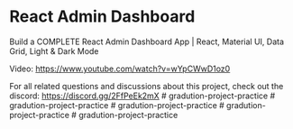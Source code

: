 # React Admin Dashboard

Build a COMPLETE React Admin Dashboard App | React, Material UI, Data Grid, Light & Dark Mode

Video: https://www.youtube.com/watch?v=wYpCWwD1oz0

For all related questions and discussions about this project, check out the discord: https://discord.gg/2FfPeEk2mX
#   g r a d u t i o n - p r o j e c t - p r a c t i c e  
 #   g r a d u t i o n - p r o j e c t - p r a c t i c e  
 #   g r a d u t i o n - p r o j e c t - p r a c t i c e  
 #   g r a d u t i o n - p r o j e c t - p r a c t i c e  
 #   g r a d u t i o n - p r o j e c t - p r a c t i c e  
 